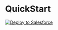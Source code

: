 # QuickStart


<a href="https://githubsfdeploy.herokuapp.com?owner=brunadileo&repo=QuickStart&ref=main">
  <img alt="Deploy to Salesforce"
       src="https://raw.githubusercontent.com/afawcett/githubsfdeploy/master/deploy.png">
</a>
